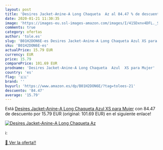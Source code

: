 ```yaml
---
layout: post
title: 'Desires Jacket-Anine-A Long Chaqueta  Az al 84.47 % de descuento'
date: 2020-01-21 11:30:35
image: 'https://images-eu.ssl-images-amazon.com/images/I/415Dxnv4DFL._SL400_.jpg'
comments: true
category: ofertas
author: 'tole.es'
slug: 'B01H2DON6E-es Desires Jacket-Anine-A Long Chaqueta Azul XS para Mujer'
sku: 'B01H2DON6E-es'
actualPrice: 15.79 EUR
currency: EUR
price: 15.79
comparePrice: 101.69 EUR
prodname: 'Desires Jacket-Anine-A Long Chaqueta  Azul  XS para Mujer'
country: 'es'
flag: '🇪🇸'
brand: ''
buyurl: 'https://www.amazon.es/dp/B01H2DON6E/?tag=tolees-21'
descuento: '84.47'
average: '15.79'
---
```


Está [Desires Jacket-Anine-A Long Chaqueta  Azul  XS para Mujer](https://www.amazon.es/dp/B01H2DON6E/?tag=tolees-21) con 84.47 de descuento por 15.79 EUR (original: 101.69 EUR) en el siguiente enlace!

[![Desires Jacket-Anine-A Long Chaqueta  Az](https://images-eu.ssl-images-amazon.com/images/I/415Dxnv4DFL._SL400_.jpg)](https://www.amazon.es/dp/B01H2DON6E/?tag=tolees-21)

ℹ️:


[🛒 Ver la oferta!!](https://www.amazon.es/dp/B01H2DON6E/?tag=tolees-21)
